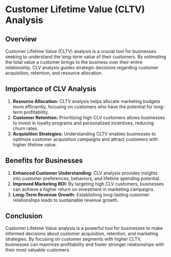 # Customer Lifetime Value (CLTV) Analysis

## Overview

Customer Lifetime Value (CLTV) analysis is a crucial tool for businesses seeking to understand the long-term value of their customers. By estimating the total value a customer brings to the business over their entire relationship, CLV analysis guides strategic decisions regarding customer acquisition, retention, and resource allocation.

## Importance of CLV Analysis

1. **Resource Allocation:** CLTV analysis helps allocate marketing budgets more efficiently, focusing on customers who have the potential for long-term profitability.
2. **Customer Retention:** Prioritizing high CLV customers allows businesses to invest in loyalty programs and personalized incentives, reducing churn rates.
3. **Acquisition Strategies:** Understanding CLTV enables businesses to optimize customer acquisition campaigns and attract customers with higher lifetime value.

## Benefits for Businesses

1. **Enhanced Customer Understanding:** CLV analysis provides insights into customer preferences, behaviors, and lifetime spending potential.
2. **Improved Marketing ROI:** By targeting high CLV customers, businesses can achieve a higher return on investment in marketing campaigns.
3. **Long-Term Revenue Growth:** Establishing long-lasting customer relationships leads to sustainable revenue growth.

## Conclusion

Customer Lifetime Value analysis is a powerful tool for businesses to make informed decisions about customer acquisition, retention, and marketing strategies. By focusing on customer segments with higher CLTV, businesses can maximize profitability and foster stronger relationships with their most valuable customers.
